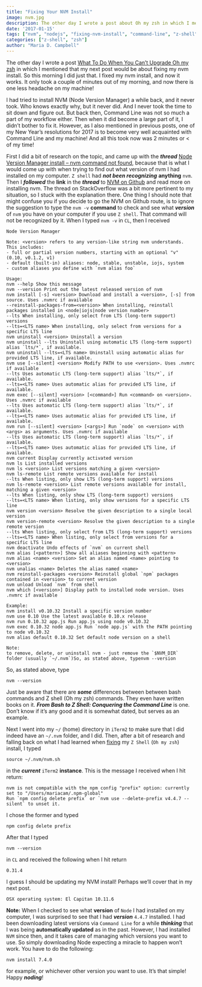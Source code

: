 ```yaml
---
title: "Fixing Your NVM Install"
image: nvm.jpg
description: The other day I wrote a post about Oh my zsh in which I mentioned that my next post would be about fixing my nvm install, so this morning I did just that.
date: '2017-01-15'
tags: ["nvm", "nodejs", "fixing-nvm-install", "command-line", "z-shell", "oh-my-zsh", "osx"]
categories: ["z-shell", "zsh"]
author: "Maria D. Campbell"
---
```


The other day I wrote a post [What To Do When You Can’t Upgrade Oh my zsh](https://www.mariadcampbell.com/blog/what-to-do-when-you-cant-upgrade-oh-my-zsh/) in which I mentioned that my next post would be about fixing my nvm install. So this morning I did just that. I fixed my nvm install, and now it works. It only took a couple of minutes out of my morning, and now there is one less headache on my machine!

I had tried to install NVM (Node Version Manager) a while back, and it never took. Who knows exactly why, but it never did. And I never took the time to sit down and figure out. But back then, Command Line was not so much a part of my workflow either. Then when it did become a large part of it, I didn’t bother to fix it. However, as I also mentioned in previous posts, one of my New Year’s resolutions for 2017 is to become very well acquainted with Command Line and my machine! And all this took now was 2 minutes or < of my time!

First I did a bit of research on the topic, and came up with the ***thread*** [Node Version Manager install – nvm command not found](https://stackoverflow.com/questions/16904658/node-version-manager-install-nvm-command-not-found), because that is what I would come up with when trying to find out what version of nvm I had installed on my computer. `Z shell` had ***not been recognizing*** **anything** `nvm`. Then I ***followed*** the **link** in the ***thread*** to [NVM on Github](https://github.com/creationix/nvm) and read more on installing nvm. The thread on StackOverflow was a bit more pertinent to my situation, so I stuck with the explanation there. One thing I should note that might confuse you if you decide to go the NVM on Github route, is to ignore the suggestion to type the `nvm -v` **command** to check and see what ***version*** of `nvm` you have on your computer if you use `Z shell`. That command will not be recognized by it. When I typed `nvm -v` in `CL`, then I received

```shell
Node Version Manager

Note: <version> refers to any version-like string nvm understands. This includes:
- full or partial version numbers, starting with an optional "v" (0.10, v0.1.2, v1)
- default (built-in) aliases: node, stable, unstable, iojs, system
- custom aliases you define with `nvm alias foo`

Usage:
nvm --help Show this message
nvm --version Print out the latest released version of nvm
nvm install [-s] <version> Download and install a <version>, [-s] from source. Uses .nvmrc if available
--reinstall-packages-from=<version> When installing, reinstall packages installed in <node|iojs|node version number>
--lts When installing, only select from LTS (long-term support) versions
--lts=<LTS name> When installing, only select from versions for a specific LTS line
nvm uninstall <version> Uninstall a version
nvm uninstall --lts Uninstall using automatic LTS (long-term support) alias `lts/*`, if available.
nvm uninstall --lts=<LTS name> Uninstall using automatic alias for provided LTS line, if available.
nvm use [--silent] <version> Modify PATH to use <version>. Uses .nvmrc if available
--lts Uses automatic LTS (long-term support) alias `lts/*`, if available.
--lts=<LTS name> Uses automatic alias for provided LTS line, if available.
nvm exec [--silent] <version> [<command>] Run <command> on <version>. Uses .nvmrc if available
--lts Uses automatic LTS (long-term support) alias `lts/*`, if available.
--lts=<LTS name> Uses automatic alias for provided LTS line, if available.
nvm run [--silent] <version> [<args>] Run `node` on <version> with <args> as arguments. Uses .nvmrc if available
--lts Uses automatic LTS (long-term support) alias `lts/*`, if available.
--lts=<LTS name> Uses automatic alias for provided LTS line, if available.
nvm current Display currently activated version
nvm ls List installed versions
nvm ls <version> List versions matching a given <version>
nvm ls-remote List remote versions available for install
--lts When listing, only show LTS (long-term support) versions
nvm ls-remote <version> List remote versions available for install, matching a given <version>
--lts When listing, only show LTS (long-term support) versions
--lts=<LTS name> When listing, only show versions for a specific LTS line
nvm version <version> Resolve the given description to a single local version
nvm version-remote <version> Resolve the given description to a single remote version
--lts When listing, only select from LTS (long-term support) versions
--lts=<LTS name> When listing, only select from versions for a specific LTS line
nvm deactivate Undo effects of `nvm` on current shell
nvm alias [<pattern>] Show all aliases beginning with <pattern>
nvm alias <name> <version> Set an alias named <name> pointing to <version>
nvm unalias <name> Deletes the alias named <name>
nvm reinstall-packages <version> Reinstall global `npm` packages contained in <version> to current version
nvm unload Unload `nvm` from shell
nvm which [<version>] Display path to installed node version. Uses .nvmrc if available

Example:
nvm install v0.10.32 Install a specific version number
nvm use 0.10 Use the latest available 0.10.x release
nvm run 0.10.32 app.js Run app.js using node v0.10.32
nvm exec 0.10.32 node app.js Run `node app.js` with the PATH pointing to node v0.10.32
nvm alias default 0.10.32 Set default node version on a shell

Note:
to remove, delete, or uninstall nvm - just remove the `$NVM_DIR` folder (usually `~/.nvm`)So, as stated above, typenvm --version
```

So, as stated above, type

```shell
nvm --version
```

Just be aware that there are ***some*** differences between between bash commands and Z shell (Oh my zsh) commands. They even have written books on it. ***From Bash to Z Shell: Conquering the Command Line*** is one. Don’t know if it’s any good and it is somewhat dated, but serves as an example.

Next I went into my `~/` (home) directory in `iTerm2` to make sure that I did indeed have an `~/.nvm` folder, and I did. Then, after a bit of research and falling back on what I had learned when [fixing](https://www.mariadcampbell.com/blog/what-to-do-when-you-cant-upgrade-oh-my-zsh/) my `Z Shell` (`Oh my zsh`) install, I typed

```shell
source ~/.nvm/nvm.sh
```

in the ***current*** `iTerm2` **instance**. This is the message I received when I hit return:

```shell
nvm is not compatible with the npm config "prefix" option: currently set to "/Users/mariacam/.npm-global"
Run `npm config delete prefix` or `nvm use --delete-prefix v4.4.7 --silent` to unset it.
```

I chose the former and typed

```shell
npm config delete prefix
```

After that I typed

```shell
nvm --version
```

in `CL` and received the following when I hit return

```shell
0.31.4
```

I guess I should be updating my NVM install! Perhaps we’ll cover that in my next post.

```shell
OSX operating system: El Capitan 10.11.6
```

**Note:** When I checked to see what **version** of `Node` I had installed on my computer, I was surprised to see that I had ***version*** `4.4.7` installed. I had been downloading latest versions via `Command Line` for a while ***thinking*** that I was being **automatically updated** as in the past. However, I had installed `NVM` since then, and it takes care of managing which versions you want to use. So simply downloading Node expecting a miracle to happen won’t work. You have to do the following:

```shell
nvm install 7.4.0
```

for example, or whichever other version you want to use. It’s that simple! Happy ***noding***!

